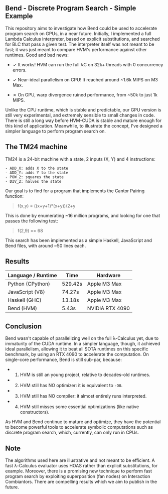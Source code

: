 ## Bend - Discrete Program Search - Simple Example

This repository aims to investigate how Bend could be used to accelerate program
search on GPUs, in a near future. Initially, I implemented a full Lambda
Calculus interpreter, based on explicit substitutions, and searched for BLC that
pass a given test. The interpreter itself was not meant to be fast; it was just
meant to compare HVM's performance against other runtimes. Good and bad news:

- ✓ It works! HVM can run the full λC on 32k+ threads with 0 concurrency errors.

- ✓ Near-ideal parallelism on CPU! It reached around ~1.6k MIPS on M3 Max.

- ✗ On GPU, warp divergence ruined performance, from ~50k to just 1k MIPS.

Unlike the CPU runtime, which is stable and predictable, our GPU version is
still very experimental, and extremely sensible to small changes in code. There
is still a long way before HVM-CUDA is stable and mature enough for this kind of
application. Meanwhile, to illustrate the concept, I've designed a simpler
language to perform program search on.

## The TM24 machine

TM24 is a 24-bit machine with a state, 2 inputs (X, Y) and 4 instructions:

```
- ADD_X: adds X to the state
- ADD_Y: adds Y to the state
- POW_2: squares the state
- DIV_2: halves the state
```

Our goal is to find for a program that implements the Cantor Pairing function:

> f(x,y) = ((x+y+1)*(x+y))/2+y

This is done by enumerating ~16 million programs, and looking for one that
passes the following test:

> f(2,9) == 68

This search has been implemented as a simple Haskell, JavaScript and Bend
files, with around ~50 lines each. 

## Results

| Language / Runtime | Time    | Hardware        |
| ------------------ | ------- | --------------- |
| Python (CPython)   | 529.42s | Apple M3 Max    |
| JavaScript (V8)    |  74.27s | Apple M3 Max    |
| Haskell (GHC)      |  13.18s | Apple M3 Max    |
| Bend (HVM)         |   5.43s | NVIDIA RTX 4090 |

## Conclusion

Bend wasn't capable of parallelizing well on the full λ-Calculus yet, due to
immaturity of the CUDA runtime. In a simpler language, though, it achieved ideal
parallelism, allowing it to beat all SOTA runtimes on this specific benchmark,
by using an RTX 4090 to accelerate the computation. On single-core performance,
Bend is still sub-par, because:

- 1. HVM is still an young project, relative to decades-old runtimes.

- 2. HVM still has NO optimizer: it is equivalent to `-O0`.

- 3. HVM still has NO compiler: it almost entirely runs interpreted.

- 4. HVM still misses some essential optimizations (like native constructors).

As HVM and Bend continue to mature and optimize, they have the potential to
become powerful tools to accelerate symbolic computations such as discrete
program search, which, currently, can only run in CPUs.

## Note

The algorithms used here are illustrative and not meant to be efficient. A fast
λ-Calculus evaluator uses HOAS rather than explicit substitutions, for example.
Moreover, there is a promising new technique to perform fast program search by
exploiting superposition (fan nodes) on Interaction Combiantors. There are
compelling results which we aim to publish in the future.
